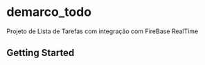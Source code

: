 # demarco_todo

Projeto de Lista de Tarefas com integração com FireBase RealTime

## Getting Started

